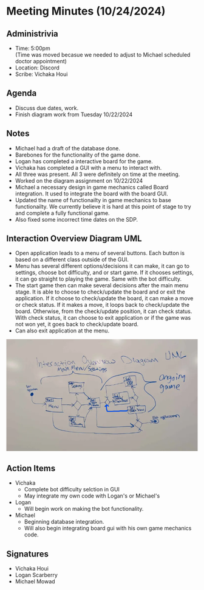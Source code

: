 # Meeting Minutes (10/24/2024)

## Administrivia
* Time: 5:00pm <br> (Time was moved becasue we needed to adjust to Michael scheduled doctor appointment)
* Location: Discord
* Scribe: Vichaka Houi


## Agenda
* Discuss due dates, work.
* Finish diagram work from Tuesday 10/22/2024

## Notes
* Michael had a draft of the database done.
* Barebones for the functionality of the game done.
* Logan has completed a interactive board for the game.
* Vichaka has completed a GUI with a menu to interact with. 
* All three was present. All 3 were definitely on time at the meeting.
* Worked on the diagram assignment on 10/22/2024
* Michael a necessary design in game mechanics called Board integration. It used to integrate the board with the board GUI.
* Updated the name of functionailty in game mechanics to base functionailty. We currently believe it is hard at this point of stage to try and complete a fully functional game.
* Also fixed some incorrect time dates on the SDP.

## Interaction Overview Diagram UML
* Open application leads to a menu of several buttons. Each button is based on a different class outside of the GUI. 
* Menu has several different options/decisions it can make, it can go to settings, choose bot difficulty, and or start game. If it chooses settings, it can go straight to playing the game. Same with the bot difficulty.
* The start game then can make several decisions after the main menu stage. It is able to choose to check/update the board and or exit the application. If it choose to check/update the board, it can make a move or check status. If it makes a move, it loops back to check/update the board. Otherwise, from the check/update position, it can check status. With check status, it can choose to exit application or if the game was not won yet, it goes back to check/update board.
* Can also exit application at the menu.

![InteractiveUML](InteractionOverviewUMLDiagram.png) <br>

## Action Items
* Vichaka
    * Complete bot difficulty selction in GUI
    * May integrate my own code with Logan's or Michael's
* Logan
    * Will begin work on making the bot functionality.
* Michael
    * Beginning database integration.
    * Will also begin integrating board gui with his own game mechanics code.
 

## Signatures
* Vichaka Houi
* Logan Scarberry
* Michael Mowad
